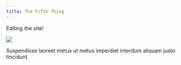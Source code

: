 ```yaml
---
title: The Fifth Thing
---
```


Editing the site!

![](/pano.jpg)

<!-- more -->

Suspendisse laoreet metus ut metus imperdiet interdum aliquam justo tincidunt.
